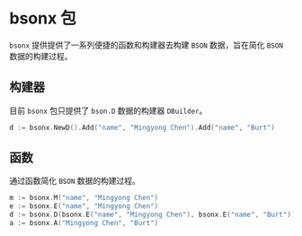# bsonx 包
`bsonx` 提供提供了一系列便捷的函数和构建器去构建 `BSON` 数据，旨在简化 `BSON` 数据的构建过程。
## 构建器
目前 `bsonx` 包只提供了 `bson.D` 数据的构建器 `DBuilder`。
```go
d := bsonx.NewD().Add("name", "Mingyong Chen").Add("name", "Burt")
```
## 函数
通过函数简化 `BSON` 数据的构建过程。
```go
m := bsonx.M("name", "Mingyong Chen")
e := bsonx.E("name", "Mingyong Chen")
d := bsonx.D(bsonx.E("name", "Mingyong Chen"), bsonx.E("name", "Burt"))
a := bsonx.A("Mingyong Chen", "Burt")
```